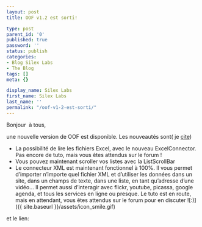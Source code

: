 ```yaml
---
layout: post
title: OOF v1.2 est sorti!

type: post
parent_id: '0'
published: true
password: ''
status: publish
categories:
- Blog Silex Labs
- The Blog
tags: []
meta: {}

display_name: Silex Labs
first_name: Silex Labs
last_name: ''
permalink: "/oof-v1-2-est-sorti/"
---
```


Bonjour  à tous,

une nouvelle version de OOF est disponible. Les nouveautés sont( je [cite](https://www.silexlabs.org/2009/12/silex-v1-5-3-comet-est-sortie/))

*   La possibilité de lire les fichiers Excel, avec le nouveau ExcelConnector. Pas encore de tuto, mais vous êtes attendus sur le forum !
*   Vous pouvez maintenant scroller vos listes avec la ListScrollBar
*   Le connecteur XML est maintenant fonctionnel à 100%. Il vous permet d’importer n’importe quel fichier XML et d’utiliser les données dans un site, dans un champs de texte, dans une liste, en tant qu’adresse d’une vidéo… Il permet aussi d’interagir avec flickr, youtube, picassa, google agenda, et tous les services en ligne ou presque. Le tuto est en route, mais en attendant, vous êtes attendus sur le forum pour en discuter ![:)]({{ site.baseurl }}/assets/icon_smile.gif)

et le
lien: 
